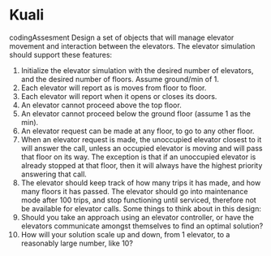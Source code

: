 # Kuali
codingAssesment
Design a set of objects that will manage elevator movement and interaction between the
elevators. The elevator simulation should support these features:
1. Initialize the elevator simulation with the desired number of elevators, and the desired
number of floors. Assume ground/min of 1.
2. Each elevator will report as is moves from floor to floor.
3. Each elevator will report when it opens or closes its doors.
4. An elevator cannot proceed above the top floor.
5. An elevator cannot proceed below the ground floor (assume 1 as the min).
6. An elevator request can be made at any floor, to go to any other floor.
7. When an elevator request is made, the unoccupied elevator closest to it will answer
the call, unless an occupied elevator is moving and will pass that floor on its way. The
exception is that if an unoccupied elevator is already stopped at that floor, then it will
always have the highest priority answering that call.
8. The elevator should keep track of how many trips it has made, and how many floors it
has passed. The elevator should go into maintenance mode after 100 trips, and stop
functioning until serviced, therefore not be available for elevator calls.
Some things to think about in this design:
1. Should you take an approach using an elevator controller, or have the elevators
communicate amongst themselves to find an optimal solution?
2. How will your solution scale up and down, from 1 elevator, to a reasonably large
number, like 10?
